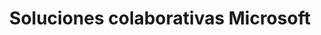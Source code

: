 ---
title: Soluciones colaborativas Microsoft
slug: microsoft-collaborative-solutions
sections: Configuración de Exchange, Configuración del cliente de correo Exchange, Migración de una cuentaFuncionalidades de Exchange, Outlook Web Application (OWA), Office 365, Sharepoint, Miscelánea
order: 07
---